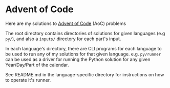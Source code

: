 # Advent of Code

Here are my solutions to [Advent of Code](https://adventofcode.com/) (AoC) problems 

The root directory contains directories of solutions for given languages (e.g `py/`), and also a `inputs/` directory for each part's input.

In each language's directory, there are CLI programs for each language to be used to run any of my solutions for that given language. e.g. `py/runner` can be used as a driver for running the Python solution for any given Year/Day/Part of the calendar.

See README.md in the language-specific directory for instructions on how to operate it's runner.
